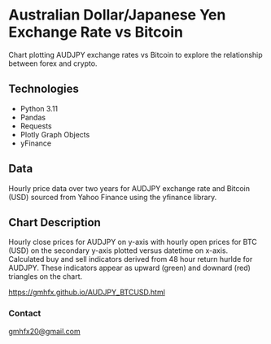 # Australian Dollar/Japanese Yen Exchange Rate vs Bitcoin

Chart plotting AUDJPY exchange rates vs Bitcoin to explore the relationship between forex and crypto.

## Technologies

* Python 3.11
* Pandas
* Requests
* Plotly Graph Objects
* yFinance

## Data

Hourly price data over two years for AUDJPY exchange rate and Bitcoin (USD) sourced from Yahoo Finance using the yfinance library.


## Chart Description

Hourly close prices for AUDJPY on y-axis with hourly open prices for BTC (USD) on the secondary y-axis plotted versus datetime on x-axis.  Calculated buy and sell indicators derived from 48 hour return hurlde for AUDJPY.  These indicators appear as upward (green) and downard (red) triangles on the chart.

https://gmhfx.github.io/AUDJPY_BTCUSD.html

### Contact

gmhfx20@gmail.com
